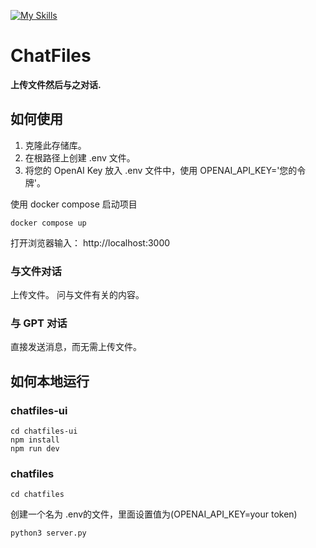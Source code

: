 [![My Skills](https://skillicons.dev/icons?i=nextjs,tailwind,react,python,flask)](https://skillicons.dev)

# ChatFiles
**上传文件然后与之对话.**

## 如何使用
1. 克隆此存储库。
2. 在根路径上创建 .env 文件。
3. 将您的 OpenAI Key 放入 .env 文件中，使用 OPENAI_API_KEY='您的令牌'。

使用 docker compose 启动项目
```shell
docker compose up
```

打开浏览器输入： http://localhost:3000

### 与文件对话
上传文件。
问与文件有关的内容。

### 与 GPT 对话
直接发送消息，而无需上传文件。

## 如何本地运行
### chatfiles-ui

```shell
cd chatfiles-ui
npm install
npm run dev
```

### chatfiles
```shell
cd chatfiles
```

创建一个名为 .env的文件，里面设置值为(OPENAI_API_KEY=your token)

```shell
python3 server.py
```
